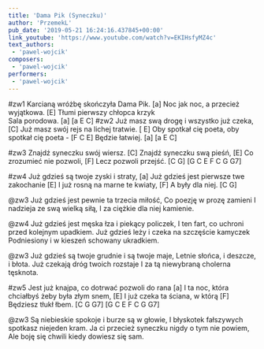 ```yaml
---
title: 'Dama Pik (Syneczku)'
author: 'PrzemekL'
pub_date: '2019-05-21 16:24:16.437845+00:00'
link_youtube: 'https://www.youtube.com/watch?v=EKIHsfyMZ4c'
text_authors:
 - 'pawel-wojcik'
composers:
 - 'pawel-wojcik'
performers:
 - 'pawel-wojcik'
---
```


#zw1
Karcianą wróżbę skończyła Dama Pik. [a]
Noc jak noc, a przecież wyjątkowa. [E]
Tłumi pierwszy chłopca krzyk	
Sala porodowa. [a]
[a E C]
#zw2
Już masz swą drogę i wszystko już czeka, [C]
Już masz swój rejs na lichej tratwie. [	E]
Oby spotkał cię poeta, oby spotkał cię poeta - [F C E]
Będzie łatwiej. [a]
[a E C]

#zw3
Znajdź syneczku swój wiersz. [C]
Znajdź syneczku swą pieśń, [E]
Co zrozumieć nie pozwoli, [F]
Lecz pozwoli przejść. [C G]
[G C E F C G G7]

#zw4
Już gdzieś są twoje zyski i straty, [a]
Już gdzieś jest pierwsze twe zakochanie [E]
I już rosną na marne te kwiaty, [F]
A były dla niej. [C G]

@zw3
Już gdzieś jest pewnie ta trzecia miłość,
Co poezję w prozę zamieni
I nadzieja ze swą wielką siłą,
I za ciężkie dla niej kamienie.

@zw4
Już gdzieś jest męska łza i piekący policzek,
I ten fart, co uchroni przed kolejnym upadkiem.
Już gdzieś leży i czeka na szczęście kamyczek	
Podniesiony i w kieszeń schowany ukradkiem.

@zw3
Już gdzieś są twoje grudnie i są twoje maje,
Letnie słońca, i deszcze, i błota.
Już czekają dróg twoich rozstaje
I za tą niewybraną cholerna tęsknota.

#zw5
Jest już knajpa, co dotrwać pozwoli do rana [a]
I ta noc, która chciałbyś żeby była złym snem, [E]
I już czeka ta ściana, w którą [F]
Będziesz tłukł łbem. [C G G7]
[G C E F C G G7]

@zw3
Są niebieskie spokoje i burze są w głowie,
I błyskotek fałszywych spotkasz niejeden kram.
Ja ci przecież syneczku nigdy o tym nie powiem,
Ale boję się chwili kiedy dowiesz się sam.
